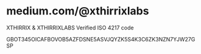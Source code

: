 
# medium.com/@xthirrixlabs


XTHIRRIX & XTHIRRIXLABS
Verified ISO 4217 code

GBOT345OICAFBOVOB5AZFDSNE5ASVJQYZK5S4K3C6ZK3NZN7YJW27GSP
